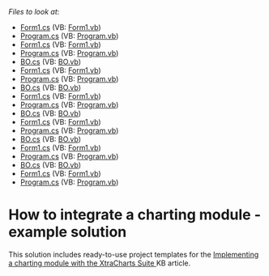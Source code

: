 <!-- default file list -->
*Files to look at*:

* [Form1.cs](./CS/InventoryChart_1/Form1.cs) (VB: [Form1.vb](./VB/InventoryChart_1/Form1.vb))
* [Program.cs](./CS/InventoryChart_1/Program.cs) (VB: [Program.vb](./VB/InventoryChart_1/Program.vb))
* [Form1.cs](./CS/InventoryChart_2/Form1.cs) (VB: [Form1.vb](./VB/InventoryChart_2/Form1.vb))
* [Program.cs](./CS/InventoryChart_2/Program.cs) (VB: [Program.vb](./VB/InventoryChart_2/Program.vb))
* [BO.cs](./CS/InventoryChart_3/BO.cs) (VB: [BO.vb](./VB/InventoryChart_3/BO.vb))
* [Form1.cs](./CS/InventoryChart_3/Form1.cs) (VB: [Form1.vb](./VB/InventoryChart_3/Form1.vb))
* [Program.cs](./CS/InventoryChart_3/Program.cs) (VB: [Program.vb](./VB/InventoryChart_3/Program.vb))
* [BO.cs](./CS/InventoryChart_4/BO.cs) (VB: [BO.vb](./VB/InventoryChart_4/BO.vb))
* [Form1.cs](./CS/InventoryChart_4/Form1.cs) (VB: [Form1.vb](./VB/InventoryChart_4/Form1.vb))
* [Program.cs](./CS/InventoryChart_4/Program.cs) (VB: [Program.vb](./VB/InventoryChart_4/Program.vb))
* [BO.cs](./CS/InventoryChart_5/BO.cs) (VB: [BO.vb](./VB/InventoryChart_5/BO.vb))
* [Form1.cs](./CS/InventoryChart_5/Form1.cs) (VB: [Form1.vb](./VB/InventoryChart_5/Form1.vb))
* [Program.cs](./CS/InventoryChart_5/Program.cs) (VB: [Program.vb](./VB/InventoryChart_5/Program.vb))
* [BO.cs](./CS/InventoryChart_6/BO.cs) (VB: [BO.vb](./VB/InventoryChart_6/BO.vb))
* [Form1.cs](./CS/InventoryChart_6/Form1.cs) (VB: [Form1.vb](./VB/InventoryChart_6/Form1.vb))
* [Program.cs](./CS/InventoryChart_6/Program.cs) (VB: [Program.vb](./VB/InventoryChart_6/Program.vb))
* [BO.cs](./CS/InventoryChart_7/BO.cs) (VB: [BO.vb](./VB/InventoryChart_7/BO.vb))
* [Form1.cs](./CS/InventoryChart_7/Form1.cs) (VB: [Form1.vb](./VB/InventoryChart_7/Form1.vb))
* [Program.cs](./CS/InventoryChart_7/Program.cs) (VB: [Program.vb](./VB/InventoryChart_7/Program.vb))
<!-- default file list end -->
# How to integrate a charting module - example solution


<p>This solution includes ready-to-use project templates for the <a href="https://www.devexpress.com/Support/Center/p/KA18738">Implementing a charting module with the XtraCharts Suite</a><u> </u>KB article.</p>

<br/>


